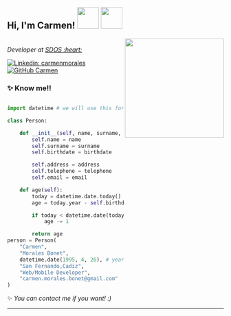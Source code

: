 <h2> Hi, I'm Carmen! <img src="https://como-funciona.com/wp-content/uploads/2019/08/python.png" width="50"> <img src="https://www.logo.wine/a/logo/Kotlin_(programming_language)/Kotlin_(programming_language)-Logo.wine.svg" width="50"></h2>
<img align='right' src="https://i.pinimg.com/originals/20/61/91/20619103a1d2790a691475c613fa8031.jpg" width="230">
</br><em>Developer at <a href="https://www.sdos.es/home">SDOS :heart:
</em></p>

[![Linkedin: carmenmorales](https://img.shields.io/badge/-linkedin-blue?style=flat-square&logo=Linkedin&logoColor=white&link=https://www.linkedin.com/in/carmenmoralesbonet/)](https://www.linkedin.com/in/carmenmoralesbonet/)
[![GitHub Carmen](https://img.shields.io/github/followers/carmenmoralesb?label=follow&style=social)](https://github.com/carmenmoralesb)


### :sparkles: Know me!!

```python

import datetime # we will use this for date objects

class Person:

    def __init__(self, name, surname, birthdate, address, telephone, email):
        self.name = name
        self.surname = surname
        self.birthdate = birthdate

        self.address = address
        self.telephone = telephone
        self.email = email

    def age(self):
        today = datetime.date.today()
        age = today.year - self.birthdate.year

        if today < datetime.date(today.year, self.birthdate.month, self.birthdate.day):
            age -= 1

        return age
person = Person(
    "Carmen",
    "Morales Bonet",
    datetime.date(1995, 4, 26), # year, month, day
    "San Fernando,Cadiz",
    "Web/Mobile Developer",
    "carmen.morales.bonet@gmail.com"
)
```

✨ <em> You can contact me if you want! :)</em>

---
